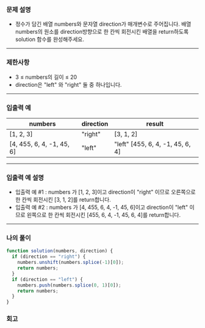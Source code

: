 ### 문제 설명

- 정수가 담긴 배열 numbers와 문자열 direction가 매개변수로 주어집니다. 배열 numbers의 원소를 direction방향으로 한 칸씩 회전시킨 배열을 return하도록 solution 함수를 완성해주세요.

---

### 제한사항

- 3 ≤ numbers의 길이 ≤ 20
- direction은 "left" 와 "right" 둘 중 하나입니다.

---

### 입출력 예

| numbers                   | direction | result                           |
| ------------------------- | --------- | -------------------------------- |
| [1, 2, 3]                 | "right"   | [3, 1, 2]                        |
| [4, 455, 6, 4, -1, 45, 6] | "left"    | "left" [455, 6, 4, -1, 45, 6, 4] |

---

### 입출력 예 설명

- 입출력 예 #1 : numbers 가 [1, 2, 3]이고 direction이 "right" 이므로 오른쪽으로 한 칸씩 회전시킨 [3, 1, 2]를 return합니다.
- 입출력 예 #2 : numbers 가 [4, 455, 6, 4, -1, 45, 6]이고 direction이 "left" 이므로 왼쪽으로 한 칸씩 회전시킨 [455, 6, 4, -1, 45, 6, 4]를 return합니다.

---

### 나의 풀이

```javascript
function solution(numbers, direction) {
  if (direction == "right") {
    numbers.unshift(numbers.splice(-1)[0]);
    return numbers;
  }
  if (direction == "left") {
    numbers.push(numbers.splice(0, 1)[0]);
    return numbers;
  }
}
```

### 회고
